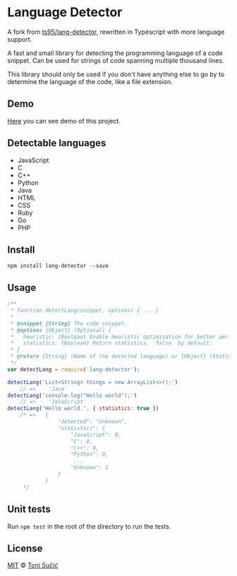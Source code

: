 # Language Detector

A fork from [ts95/lang-detector](https://github.com/ts95/lang-detector), rewritten in Typescript with more language support.

A fast and small library for detecting the programming language of a code snippet.
Can be used for strings of code spanning multiple thousand lines.

This library should only be used if you don't have anything else to go by to determine the language of the code, like a file extension.

## Demo

[Here](https://hosein2398.github.io/lang-detect/) you can see demo of this project.

## Detectable languages

- JavaScript
- C
- C++
- Python
- Java
- HTML
- CSS
- Ruby
- Go
- PHP

## Install

```Shell
npm install lang-detector --save
```

## Usage

```JavaScript
/**
 * function detectLang(snippet, options) { ... }
 *
 * @snippet {String} The code snippet.
 * @options {Object} (Optional) {
 *   heuristic: {Boolean} Enable heuristic optimisation for better performance. `true` by default.
 *   statistics: {Boolean} Return statistics. `false` by default.
 * }
 * @return {String} (Name of the detected language) or {Object} (Statistics).
 */
var detectLang = require('lang-detector');

detectLang('List<String> things = new ArrayList<>();')
    // =>    'Java'
detectLang('console.log("Hello world");')
    // =>    'JavaScript'
detectLang('Hello world.', { statistics: true })
    /* =>   {
                "detected": "Unknown",
                "statistics": {
                    "JavaScript": 0,
                    "C": 0,
                    "C++": 0,
                    "Python": 0,
                     ...
                    "Unknown": 1
                }
            }
     */
```

## Unit tests

Run `npm test` in the root of the directory to run the tests.

## License

<a href="https://tldrlegal.com/license/mit-license" target="_blank">MIT</a> © <a href="https://github.com/ts95/" target="_blank">Toni Sučić</a>

